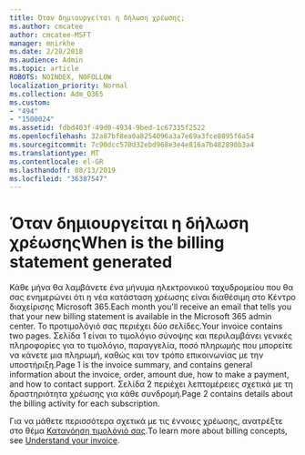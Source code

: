 ```yaml
---
title: Όταν δημιουργείται η δήλωση χρέωσης;
ms.author: cmcatee
author: cmcatee-MSFT
manager: mnirkhe
ms.date: 2/28/2018
ms.audience: Admin
ms.topic: article
ROBOTS: NOINDEX, NOFOLLOW
localization_priority: Normal
ms.collection: Adm_O365
ms.custom:
- "494"
- "1500024"
ms.assetid: fdbd403f-49d0-4934-9bed-1c67335f2522
ms.openlocfilehash: 32a87bf8ea0a8254096a3a7e69a3fce8095f6a54
ms.sourcegitcommit: 7c90dcc570d32ebd968e3e4e816a7b482890b3a4
ms.translationtype: MT
ms.contentlocale: el-GR
ms.lasthandoff: 08/13/2019
ms.locfileid: "36387547"
---
```

# <a name="when-is-the-billing-statement-generated"></a><span data-ttu-id="1311d-102">Όταν δημιουργείται η δήλωση χρέωσης</span><span class="sxs-lookup"><span data-stu-id="1311d-102">When is the billing statement generated</span></span>

<span data-ttu-id="1311d-103">Κάθε μήνα θα λαμβάνετε ένα μήνυμα ηλεκτρονικού ταχυδρομείου που θα σας ενημερώνει ότι η νέα κατάσταση χρέωσης είναι διαθέσιμη στο Κέντρο διαχείρισης Microsoft 365.</span><span class="sxs-lookup"><span data-stu-id="1311d-103">Each month you'll receive an email that tells you that your new billing statement is available in the Microsoft 365 admin center.</span></span> <span data-ttu-id="1311d-104">Το προτιμολόγιό σας περιέχει δύο σελίδες.</span><span class="sxs-lookup"><span data-stu-id="1311d-104">Your invoice contains two pages.</span></span> <span data-ttu-id="1311d-105">Σελίδα 1 είναι το τιμολόγιο σύνοψης και περιλαμβάνει γενικές πληροφορίες για το τιμολόγιο, παραγγελία, ποσό πληρωμής που μπορείτε να κάνετε μια πληρωμή, καθώς και τον τρόπο επικοινωνίας με την υποστήριξη.</span><span class="sxs-lookup"><span data-stu-id="1311d-105">Page 1 is the invoice summary, and contains general information about the invoice, order, amount due, how to make a payment, and how to contact support.</span></span> <span data-ttu-id="1311d-106">Σελίδα 2 περιέχει λεπτομέρειες σχετικά με τη δραστηριότητα χρέωσης για κάθε συνδρομή.</span><span class="sxs-lookup"><span data-stu-id="1311d-106">Page 2 contains details about the billing activity for each subscription.</span></span>
  
<span data-ttu-id="1311d-107">Για να μάθετε περισσότερα σχετικά με τις έννοιες χρέωσης, ανατρέξτε στο θέμα [Κατανόηση τιμολόγιό σας](https://docs.microsoft.com/en-us/office365/admin/subscriptions-and-billing/understand-your-invoice).</span><span class="sxs-lookup"><span data-stu-id="1311d-107">To learn more about billing concepts, see [Understand your invoice](https://docs.microsoft.com/en-us/office365/admin/subscriptions-and-billing/understand-your-invoice).</span></span>